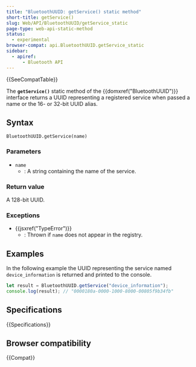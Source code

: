 ```yaml
---
title: "BluetoothUUID: getService() static method"
short-title: getService()
slug: Web/API/BluetoothUUID/getService_static
page-type: web-api-static-method
status:
  - experimental
browser-compat: api.BluetoothUUID.getService_static
sidebar:
  - apiref:
      - Bluetooth API
---
```


{{SeeCompatTable}}

The **`getService()`** static method of the {{domxref("BluetoothUUID")}} interface returns a UUID representing a registered service when passed a name or the 16- or 32-bit UUID alias.

## Syntax

```js-nolint
BluetoothUUID.getService(name)
```

### Parameters

- `name`
  - : A string containing the name of the service.

### Return value

A 128-bit UUID.

### Exceptions

- {{jsxref("TypeError")}}
  - : Thrown if `name` does not appear in the registry.

## Examples

In the following example the UUID representing the service named `device_information` is returned and printed to the console.

```js
let result = BluetoothUUID.getService("device_information");
console.log(result); // "0000180a-0000-1000-8000-00805f9b34fb"
```

## Specifications

{{Specifications}}

## Browser compatibility

{{Compat}}
